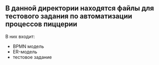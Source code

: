 ## В данной директории находятся файлы для тестового задания по автоматизации процессов пиццерии
В них входит:
* BPMN модель
* ER-модель
* тестовое задание
